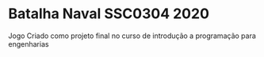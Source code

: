 # Batalha Naval SSC0304 2020
 Jogo Criado como projeto final no curso de introdução a programação para engenharias
